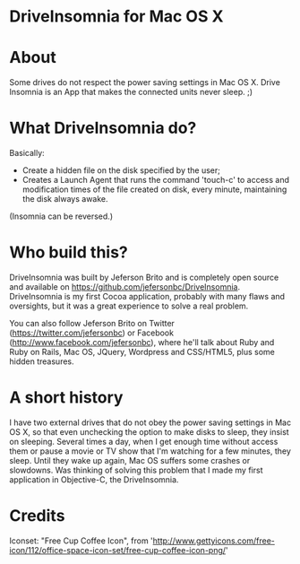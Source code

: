 DriveInsomnia for Mac OS X
==========================

About
=====

Some drives do not respect the power saving settings in Mac OS X.
Drive Insomnia is an App that makes the connected units never sleep. ;)


What DriveInsomnia do?
======================

Basically:
- Create a hidden file on the disk specified by the user;
- Creates a Launch Agent that runs the command 'touch-c' to access and modification times of the file created on disk, every minute, maintaining the disk always awake.

(Insomnia can be reversed.)


Who build this?
==============

DriveInsomnia was built by Jeferson Brito and is completely open source and available on https://github.com/jefersonbc/DriveInsomnia.
DriveInsomnia is my first Cocoa application, probably with many flaws and oversights, but it was a great experience to solve a real problem.

You can also follow Jeferson Brito on Twitter (https://twitter.com/jefersonbc) or Facebook (http://www.facebook.com/jefersonbc), where he'll talk about Ruby and Ruby on Rails, Mac OS, JQuery, Wordpress and CSS/HTML5, plus some hidden treasures.


A short history
===============

I have two external drives that do not obey the power saving settings in Mac OS X, so that even unchecking the option to make disks to sleep, they insist on sleeping. Several times a day, when I get enough time without access them or pause a movie or TV show that I'm watching for a few minutes, they sleep. Until they wake up again, Mac OS suffers some crashes or slowdowns.
Was thinking of solving this problem that I made my first application in Objective-C, the DriveInsomnia.

Credits
=======
Iconset: "Free Cup Coffee Icon", from 'http://www.gettyicons.com/free-icon/112/office-space-icon-set/free-cup-coffee-icon-png/'

